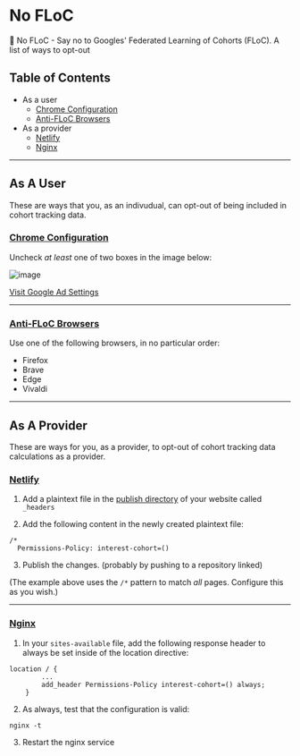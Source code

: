 # No FLoC
🚫 No FLoC - Say no to Googles' Federated Learning of Cohorts (FLoC). A list of ways to opt-out

## Table of Contents
 - As a user
   - [Chrome Configuration](#chrome-config)
   - [Anti-FLoC Browsers](#anti-floc-browsers)
 - As a provider
   - [Netlify](#netlify)
   - [Nginx](#nginx)

---

## As A User
These are ways that you, as an indivudual, can opt-out of being included in cohort tracking data.

### [Chrome Configuration](#chrome-config)

Uncheck _at least_ one of two boxes in the image below:

![image](https://user-images.githubusercontent.com/8600561/116340256-de41cd80-a7ac-11eb-969c-f7ed7b868809.png)

[Visit Google Ad Settings](https://adssettings.google.com/)

---

### [Anti-FLoC Browsers](#anti-floc-browsers)

Use one of the following browsers, in no particular order:

 - Firefox
 - Brave
 - Edge
 - Vivaldi

---

## As A Provider
These are ways for you, as a provider, to opt-out of cohort tracking data calculations as a provider.

### [Netlify](#netlify)

1. Add a plaintext file in the [publish directory](https://docs.netlify.com/configure-builds/get-started/#basic-build-settings) of your website called `_headers`

2. Add the following content in the newly created plaintext file: 

```
/*
  Permissions-Policy: interest-cohort=()
```

3. Publish the changes. (probably by pushing to a repository linked)

(The example above uses the `/*` pattern to match _all_ pages. Configure this as you wish.)

---

### [Nginx](#nginx)

1. In your `sites-available` file, add the following response header to always be set inside of the location directive:

```
location / {
        ...
        add_header Permissions-Policy interest-cohort=() always;
    }
```

2. As always, test that the configuration is valid:

```
nginx -t
```

3. Restart the nginx service
